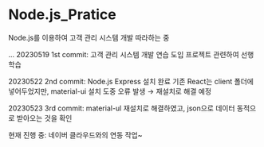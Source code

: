 # Node.js_Pratice

Node.js를 이용하여 고객 관리 시스템 개발 따라하는 중


...
20230519 1st commit: 고객 관리 시스템 개발 연습 도입
프로젝트 관련하여 선행 학습

20230522 2nd commit: Node.js Express 설치 완료
기존 React는 client 폴더에 넣어두었지만, material-ui 설치 도중 오류 발생
→ 재설치로 해결 예정

20230523 3rd commit: material-ul 재설치로 해결하였고, json으로 데이터 동적으로 받아오는 것을 확인

현재 진행 중: 네이버 클라우드와의 연동 작업~